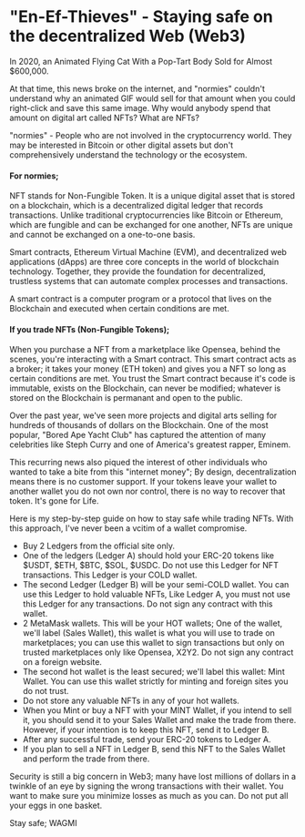 # "En-Ef-Thieves" - Staying safe on the decentralized Web (Web3)

In 2020, an Animated Flying Cat With a Pop-Tart Body Sold for Almost $600,000. 

At that time, this news broke on the internet, and "normies" couldn't understand why an animated GIF would sell for that amount when you could right-click and save this same image. Why would anybody spend that amount on digital art called NFTs? What are NFTs?

"normies" - People who are not involved in the cryptocurrency world. They may be interested in Bitcoin or other digital assets but don't comprehensively understand the technology or the ecosystem.

#### For normies;

NFT stands for Non-Fungible Token. It is a unique digital asset that is stored on a blockchain, which is a decentralized digital ledger that records transactions. Unlike traditional cryptocurrencies like Bitcoin or Ethereum, which are fungible and can be exchanged for one another, NFTs are unique and cannot be exchanged on a one-to-one basis.

Smart contracts, Ethereum Virtual Machine (EVM), and decentralized web applications (dApps) are three core concepts in the world of blockchain technology. Together, they provide the foundation for decentralized, trustless systems that can automate complex processes and transactions.

A smart contract is a computer program or a protocol that lives on the Blockchain and executed when certain conditions are met. 

#### If you trade NFTs (Non-Fungible Tokens);

When you purchase a NFT from a marketplace like Opensea, behind the scenes, you're interacting with a Smart contract. This smart contract acts as a broker; it takes your money (ETH token) and gives you a NFT so long as certain conditions are met. You trust the Smart contract because it's code is immutable, exists on the Blockchain, can never be modified; whatever is stored on the Blockchain is permanant and open to the public.

Over the past year, we've seen more projects and digital arts selling for hundreds of thousands of dollars on the Blockchain. One of the most popular, "Bored Ape Yacht Club" has captured the attention of many celebrities like Steph Curry and one of America's greatest rapper, Eminem.

This recurring news also piqued the interest of other individuals who wanted to take a bite from this "internet money"; By design, decentralization means there is no customer support. If your tokens leave your wallet to another wallet you do not own nor control, there is no way to recover that token. It's gone for Life.

Here is my step-by-step guide on how to stay safe while trading NFTs. With this approach, I've never been a vcitim of a wallet compromise.

- Buy 2 Ledgers from the official site only.
- One of the ledgers (Ledger A) should hold your ERC-20 tokens like $USDT, $ETH, $BTC, $SOL, $USDC. Do not use this Ledger for NFT transactions. This Ledger is your COLD wallet.
- The second Ledger (Ledger B) will be your semi-COLD wallet. You can use this Ledger to hold valuable NFTs, Like Ledger A, you must not use this Ledger for any transactions. Do not sign any contract with this wallet.
- 2 MetaMask wallets. This will be your HOT wallets; One of the wallet, we'll label (Sales Wallet), this wallet is what you will use to trade on marketplaces; you can use this wallet to sign transactions but only on trusted marketplaces only like Opensea, X2Y2. Do not sign any contract on a foreign website.
- The second hot wallet is the least secured; we'll label this wallet: Mint Wallet. You can use this wallet strictly for minting and foreign sites you do not trust. 
- Do not store any valuable NFTs in any of your hot wallets.
- When you Mint or buy a NFT with your MINT Wallet, if you intend to sell it, you should send it to your Sales Wallet and make the trade from there. However, if your intention is to keep this NFT, send it to Ledger B.
- After any successful trade, send your ERC-20 tokens to Ledger A.
- If you plan to sell a NFT in Ledger B, send this NFT to the Sales Wallet and perform the trade from there.

Security is still a big concern in Web3; many have lost millions of dollars in a twinkle of an eye by signing the wrong transactions with their wallet. You want to make sure you minimize losses as much as you can. Do not put all your eggs in one basket.

Stay safe; WAGMI

